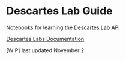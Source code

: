 
# Descartes Lab Guide

Notebooks for learning the [Descartes Lab API](https://github.com/descarteslabs/descarteslabs-python)


[Descartes Labs Documentation](https://docs.descarteslabs.com)


[WIP] last updated November 2


